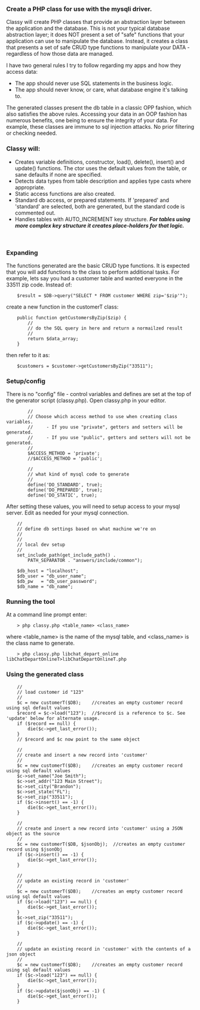 ### Create a PHP class for use with the mysqli driver.

Classy will create PHP classes that provide an abstraction layer between the application and the database. This is not your typical database abstraction layer; it does NOT present a set of "safe" functions that your application can use to manipulate the database. Instead, it creates a class that presents a set of safe CRUD type functions to manipulate your DATA - regardless of how those data are managed.

I have two general rules I try to follow regarding my apps and how they access data:

  - The app should never use SQL statements in the business logic.
  - The app should never know, or care, what database engine it's talking to.

The generated classes present the db table in a classic OPP fashion, which also satisfies the above rules. Accessing your data in an OOP fashion has numerous benefits, one being to ensure the integrity of your data. For example, these classes are immune to sql injection attacks. No prior filtering or checking needed. 

### Classy will:
- Creates variable definitions, constructor, load(), delete(), insert() and update() functions. The ctor uses the default values from the table, or sane defaults if none are specified.
- Detects data types from table description and applies type casts where appropriate.
- Static access functions are also created.
- Standard db access, or prepared statements. If 'prepared' and 'standard' are selected, both are generated, but the standard code is commented out.
- Handles tables with AUTO_INCREMENT key structure. _**For tables using more complex key structure it creates place-holders for that logic.**_
<br>

### Expanding
The functions generated are the basic CRUD type functions. It is expected that you will add functions to the class to perform additional tasks. For example, lets say you had a customer table and wanted everyone in the 33511 zip code. Instead of:
```
    $result = $DB->query("SELECT * FROM customer WHERE zip='$zip'");
```
create a new function in the customerT class:
```
    public function getCustomersByZip($zip) {
        //
        // do the SQL query in here and return a normailzed result
        //
        return $data_array;
    }
```
then refer to it as:
```
    $customers = $customer->getCustomersByZip("33511");
```



### Setup/config
There is no "config" file - control variables and defines are set at the top of the generator script (classy.php). Open classy.php in your editor.
```
        //
        // Choose which access method to use when creating class variables.
        //     - If you use "private", getters and setters will be generated.
        //     - If you use "public", getters and setters will not be generated.
        //
        $ACCESS_METHOD = 'private';
        //$ACCESS_METHOD = 'public';

        //
        // what kind of mysql code to generate
        //
        define('DO_STANDARD', true);
        define('DO_PREPARED', true);
        define('DO_STATIC', true);
```

After setting these values, you will need to setup access to your mysql server. Edit as needed for your mysql connection.
```
	// 
	// define db settings based on what machine we're on
	// 
	//
	// local dev setup
	//
	set_include_path(get_include_path() . 
		PATH_SEPARATOR . "answers/include/common");

	$db_host = "localhost";
	$db_user = "db_user_name";
	$db_pw 	 = "db_user_password";
	$db_name = "db_name";
```


### Running the tool

At a command line prompt enter:
```
    > php classy.php <table_name> <class_name>
```
where \<table_name\> is the name of the mysql table, and \<class_name\> is the class name to generate.
```
    > php classy.php libchat_depart_online libChatDepartOnlineT>libChatDepartOnlineT.php
```


### Using the generated class
```
	//
	// load customer id "123"
	//
	$c = new customerT($DB);	//creates an empty customer record using sql default values
	$record = $c->load("123");	//$record is a reference to $c. See 'update' below for alternate usage.
	if ($record == null) {
		die($c->get_last_error());
	}
	// $record and $c now point to the same object
```

```
	//
	// create and insert a new record into 'customer'
	//
	$c = new customerT($DB);	//creates an empty customer record using sql default values
	$c->set_name("Joe Smith");
	$c->set_addr("123 Main Street");
	$c->set_city("Brandon");
	$c->set_state("FL");
	$c->set_zip("33511");
	if ($c->insert() == -1) {
		die($c->get_last_error());	
	}

	//
	// create and insert a new record into 'customer' using a JSON object as the source
	//
	$c = new customerT($DB, $jsonObj);	//creates an empty customer record using $jsonObj
	if ($c->insert() == -1) {
		die($c->get_last_error());	
	}
```

```
	//
	// update an existing record in 'customer'
	//
	$c = new customerT($DB);	//creates an empty customer record using sql default values
	if ($c->load("123") == null) {
		die($c->get_last_error());
	}
	$c->set_zip("33511");
	if ($c->update() == -1) {
		die($c->get_last_error());	
	}

	//
	// update an existing record in 'customer' with the contents of a json object
	//
	$c = new customerT($DB);	//creates an empty customer record using sql default values
	if ($c->load("123") == null) {
		die($c->get_last_error());
	}
	if ($c->update($jsonObj) == -1) {
		die($c->get_last_error());	
	}
```
